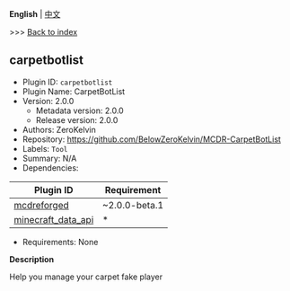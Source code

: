 **English** | [中文](readme-zh_cn.md)

\>\>\> [Back to index](/readme.md)

## carpetbotlist

- Plugin ID: `carpetbotlist`
- Plugin Name: CarpetBotList
- Version: 2.0.0
  - Metadata version: 2.0.0
  - Release version: 2.0.0
- Authors: ZeroKelvin
- Repository: https://github.com/BelowZeroKelvin/MCDR-CarpetBotList
- Labels: `Tool`
- Summary: N/A
- Dependencies:

| Plugin ID | Requirement |
| --- | --- |
| [mcdreforged](/plugins/mcdreforged/readme.md) | ~2.0.0-beta.1 |
| [minecraft_data_api](/plugins/minecraft_data_api/readme.md) | * |

- Requirements: None

**Description**

Help you manage your carpet fake player

